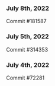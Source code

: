 ### July 8th, 2022

Commit #181587

### July 5th, 2022

Commit #314353


### July 4th, 2022

Commit #72281
